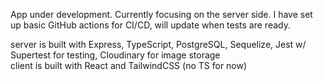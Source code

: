 App under development. Currently focusing on the server side. I have set up basic GitHub actions for CI/CD, will update when tests are ready.

server is built with Express, TypeScript, PostgreSQL, Sequelize, Jest w/ Supertest for testing, Cloudinary for image storage \
client is built with React and TailwindCSS (no TS for now)